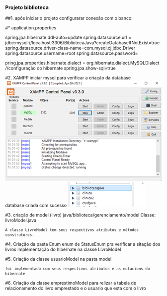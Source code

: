 ### Projeto biblioteca

##1. após iniciar o projeto configurarar conexão com o banco:

#* application.properties

spring.jpa.hibernate.ddl-auto=update
spring.datasource.url = jdbc:mysql://localhost:3306/BibliotecaJava?createDatabaseIfNotExist=true
spring.datasource.driver-class-name=com.mysql.cj.jdbc.Driver
spring.datasource.username=root
spring.datasource.password=

pring.jpa.properties.hibernate.dialect = org.hibernate.dialect.MySQLDialect //configuração do hibernate
spring.jpa.show-sql=true

#2. XAMPP
iniciar mysql para verificar a criação da database
![Alt text](image.png)
database criada com sucesso
![Alt text](image-1.png)

#3. criação de model (livro)
java/biblioteca/gerenciamento/model
    Classe: livroModel.java

    A classe LivroModel tem seus respectivos atributos e métodos construtores.

#4. Criação da pasta Enum
    enum de StatusEnum pra verificar a sitação dos livros 
    Implementação do hibernate na classe LivroModel

#5. Criação da classe usuarioModel na pasta model

    foi implementado com seus respectivos atributos e as notacions do hibernate

#6. Criação da classe emprestimoModel para relizar a tabela de relacionamento do livro emprestado e o usuario que esta com o livro

